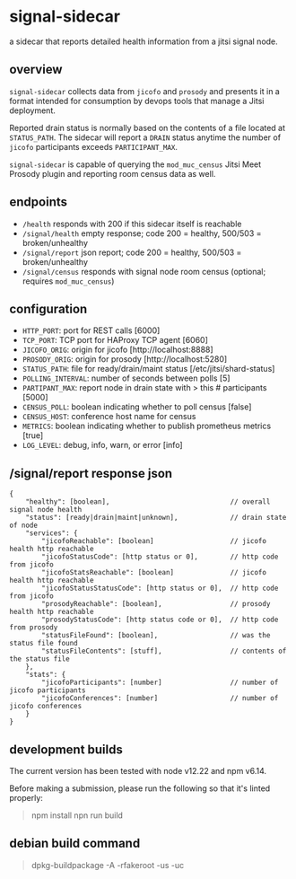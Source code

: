 # signal-sidecar
a sidecar that reports detailed health information from a jitsi signal node.

## overview
`signal-sidecar` collects data from `jicofo` and `prosody` and presents it in a
format intended for consumption by devops tools that manage a Jitsi deployment. 

Reported drain status is normally based on the contents of a file located at
`STATUS_PATH`. The sidecar will report a `DRAIN` status anytime the number of
`jicofo` participants exceeds `PARTICIPANT_MAX`.

`signal-sidecar` is capable of querying the `mod_muc_census` Jitsi Meet Prosody
plugin and reporting room census data as well.

## endpoints

* `/health` responds with 200 if this sidecar itself is reachable
* `/signal/health` empty response; code 200 = healthy, 500/503 = broken/unhealthy
* `/signal/report` json report; code 200 = healthy, 500/503 = broken/unhealthy
* `/signal/census` responds with signal node room census (optional; requires `mod_muc_census`)

## configuration

* `HTTP_PORT`: port for REST calls [6000]
* `TCP_PORT`: TCP port for HAProxy TCP agent [6060]
* `JICOFO_ORIG`: origin for jicofo [http://localhost:8888]
* `PROSODY_ORIG`: origin for prosody [http://localhost:5280]
* `STATUS_PATH`: file for ready/drain/maint status [/etc/jitsi/shard-status]
* `POLLING_INTERVAL`: number of seconds between polls [5]
* `PARTIPANT_MAX`: report node in drain state with > this # participants [5000]
* `CENSUS_POLL`: boolean indicating whether to poll census [false]
* `CENSUS_HOST`: conference host name for census
* `METRICS`: boolean indicating whether to publish prometheus metrics [true]
* `LOG_LEVEL`: debug, info, warn, or error [info]

## /signal/report response json

```
{
    "healthy": [boolean],                              // overall signal node health
    "status": [ready|drain|maint|unknown],             // drain state of node
    "services": {
        "jicofoReachable": [boolean]                   // jicofo health http reachable
        "jicofoStatusCode": [http status or 0],        // http code from jicofo
        "jicofoStatsReachable": [boolean]              // jicofo health http reachable
        "jicofoStatusStatusCode": [http status or 0],  // http code from jicofo
        "prosodyReachable": [boolean],                 // prosody health http reachable
        "prosodyStatusCode": [http status code or 0],  // http code from prosody
        "statusFileFound": [boolean],                  // was the status file found
        "statusFileContents": [stuff],                 // contents of the status file
    },
    "stats": {
        "jicofoParticipants": [number]                 // number of jicofo participants
        "jicofoConferences": [number]                  // number of jicofo conferences
    }
}
```

## development builds

The current version has been tested with node v12.22 and npm v6.14.

Before making a submission, please run the following so that it's linted properly:
> npm install
> npn run build

## debian build command

> dpkg-buildpackage -A -rfakeroot -us -uc
